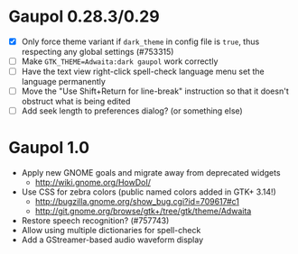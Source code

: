 Gaupol 0.28.3/0.29
==================

 * [X] Only force theme variant if `dark_theme` in config file is
       `true`, thus respecting any global settings (#753315)
 * [ ] Make `GTK_THEME=Adwaita:dark gaupol` work correctly
 * [ ] Have the text view right-click spell-check language menu
       set the language permanently
 * [ ] Move the "Use Shift+Return for line-break" instruction so that
       it doesn't obstruct what is being edited
 * [ ] Add seek length to preferences dialog? (or something else)

Gaupol 1.0
==========

 * Apply new GNOME goals and migrate away from deprecated widgets
   - <http://wiki.gnome.org/HowDoI/>
 * Use CSS for zebra colors (public named colors added in GTK+ 3.14!)
     * <http://bugzilla.gnome.org/show_bug.cgi?id=709617#c1>
     * <http://git.gnome.org/browse/gtk+/tree/gtk/theme/Adwaita>
 * Restore speech recognition? (#757743)
 * Allow using multiple dictionaries for spell-check
 * Add a GStreamer-based audio waveform display
